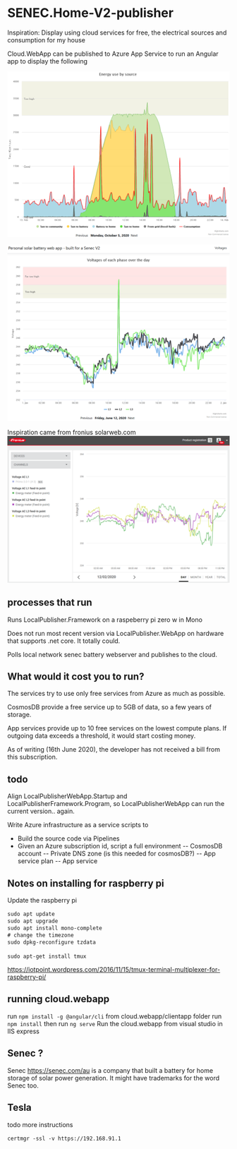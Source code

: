 
# SENEC.Home-V2-publisher
Inspiration: Display using cloud services for free, the electrical sources and consumption for my house

Cloud.WebApp can be published to Azure App Service to run an Angular app to display the following

![Senec personal portal](https://raw.githubusercontent.com/cliveontoast/SENEC.Home-V2-publisher/master/current-development.png)

![Senec personal portal](https://raw.githubusercontent.com/cliveontoast/SENEC.Home-V2-publisher/master/voltage-development.png)

Inspiration came from fronius solarweb.com
![Fronius portal](https://raw.githubusercontent.com/cliveontoast/SENEC.Home-V2-publisher/master/end-result.png)

## processes that run 
Runs LocalPublisher.Framework on a raspeberry pi zero w in Mono

Does not run most recent version via LocalPublisher.WebApp on hardware that supports .net core. It totally could. 

Polls local network senec battery webserver and publishes to the cloud.

## What would it cost you to run?
The services try to use only free services from Azure as much as possible.

CosmosDB provide a free service up to 5GB of data, so a few years of storage.

App services provide up to 10 free services on the lowest compute plans. If outgoing data exceeds a threshold, it would start costing money.

As of writing (16th June 2020), the developer has not received a bill from this subscription.

## todo
Align LocalPublisherWebApp.Startup and LocalPublisherFramework.Program, so LocalPublisherWebApp can run the current version.. again.

Write Azure infrastructure as a service scripts to 

- Build the source code via Pipelines
- Given an Azure subscription id, script a full environment
-- CosmosDB account
-- Private DNS zone (is this needed for cosmosDB?)
-- App service plan
-- App service

## Notes on installing for raspberry pi

Update the raspberry pi

```
sudo apt update
sudo apt upgrade
sudo apt install mono-complete
# change the timezone
sudo dpkg-reconfigure tzdata

sudo apt-get install tmux
```

https://iotpoint.wordpress.com/2016/11/15/tmux-terminal-multiplexer-for-raspberry-pi/

## running cloud.webapp
run `npm install -g @angular/cli`
from cloud.webapp/clientapp folder run `npm install` then run `ng serve`
Run the cloud.webapp from visual studio in IIS express

## Senec ?
Senec https://senec.com/au is a company that built a battery for home storage of solar power generation. It might have trademarks for the word Senec too.



## Tesla
todo more instructions

```
certmgr -ssl -v https://192.168.91.1
```
